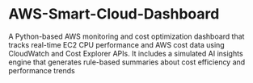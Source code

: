 # AWS-Smart-Cloud-Dashboard
A Python-based AWS monitoring and cost optimization dashboard that tracks real-time EC2 CPU performance and AWS cost data using CloudWatch and Cost Explorer APIs. It includes a simulated AI insights engine that generates rule-based summaries about cost efficiency and performance trends 
